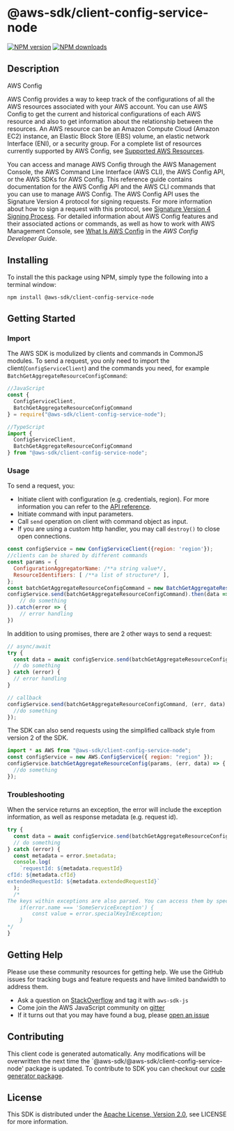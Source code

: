 # @aws-sdk/client-config-service-node

[![NPM version](https://img.shields.io/npm/v/@aws-sdk/client-config-service-node/preview.svg)](https://www.npmjs.com/package/@aws-sdk/client-config-service-node)
[![NPM downloads](https://img.shields.io/npm/dm/@aws-sdk/client-config-service-node.svg)](https://www.npmjs.com/package/@aws-sdk/client-config-service-node)

## Description

<fullname>AWS Config</fullname> <p>AWS Config provides a way to keep track of the configurations of all the AWS resources associated with your AWS account. You can use AWS Config to get the current and historical configurations of each AWS resource and also to get information about the relationship between the resources. An AWS resource can be an Amazon Compute Cloud (Amazon EC2) instance, an Elastic Block Store (EBS) volume, an elastic network Interface (ENI), or a security group. For a complete list of resources currently supported by AWS Config, see <a href="https://docs.aws.amazon.com/config/latest/developerguide/resource-config-reference.html#supported-resources">Supported AWS Resources</a>.</p> <p>You can access and manage AWS Config through the AWS Management Console, the AWS Command Line Interface (AWS CLI), the AWS Config API, or the AWS SDKs for AWS Config. This reference guide contains documentation for the AWS Config API and the AWS CLI commands that you can use to manage AWS Config. The AWS Config API uses the Signature Version 4 protocol for signing requests. For more information about how to sign a request with this protocol, see <a href="https://docs.aws.amazon.com/general/latest/gr/signature-version-4.html">Signature Version 4 Signing Process</a>. For detailed information about AWS Config features and their associated actions or commands, as well as how to work with AWS Management Console, see <a href="https://docs.aws.amazon.com/config/latest/developerguide/WhatIsConfig.html">What Is AWS Config</a> in the <i>AWS Config Developer Guide</i>.</p>

## Installing

To install the this package using NPM, simply type the following into a terminal window:

```
npm install @aws-sdk/client-config-service-node
```

## Getting Started

### Import

The AWS SDK is modulized by clients and commands in CommonJS modules. To send a request, you only need to import the client(`ConfigServiceClient`) and the commands you need, for example `BatchGetAggregateResourceConfigCommand`:

```javascript
//JavaScript
const {
  ConfigServiceClient,
  BatchGetAggregateResourceConfigCommand
} = require("@aws-sdk/client-config-service-node");
```

```javascript
//TypeScript
import {
  ConfigServiceClient,
  BatchGetAggregateResourceConfigCommand
} from "@aws-sdk/client-config-service-node";
```

### Usage

To send a request, you:

- Initiate client with configuration (e.g. credentials, region). For more information you can refer to the [API reference][].
- Initiate command with input parameters.
- Call `send` operation on client with command object as input.
- If you are using a custom http handler, you may call `destroy()` to close open connections.

```javascript
const configService = new ConfigServiceClient({region: 'region'});
//clients can be shared by different commands
const params = {
  ConfigurationAggregatorName: /**a string value*/,
  ResourceIdentifiers: [ /**a list of structure*/ ],
};
const batchGetAggregateResourceConfigCommand = new BatchGetAggregateResourceConfigCommand(params);
configService.send(batchGetAggregateResourceConfigCommand).then(data => {
    // do something
}).catch(error => {
    // error handling
})
```

In addition to using promises, there are 2 other ways to send a request:

```javascript
// async/await
try {
  const data = await configService.send(batchGetAggregateResourceConfigCommand);
  // do something
} catch (error) {
  // error handling
}
```

```javascript
// callback
configService.send(batchGetAggregateResourceConfigCommand, (err, data) => {
  //do something
});
```

The SDK can also send requests using the simplified callback style from version 2 of the SDK.

```javascript
import * as AWS from "@aws-sdk/client-config-service-node";
const configService = new AWS.ConfigService({ region: "region" });
configService.batchGetAggregateResourceConfig(params, (err, data) => {
  //do something
});
```

### Troubleshooting

When the service returns an exception, the error will include the exception information, as well as response metadata (e.g. request id).

```javascript
try {
  const data = await configService.send(batchGetAggregateResourceConfigCommand);
  // do something
} catch (error) {
  const metadata = error.$metadata;
  console.log(
    `requestId: ${metadata.requestId}
cfId: ${metadata.cfId}
extendedRequestId: ${metadata.extendedRequestId}`
  );
  /*
The keys within exceptions are also parsed. You can access them by specifying exception names:
    if(error.name === 'SomeServiceException') {
        const value = error.specialKeyInException;
    }
*/
}
```

## Getting Help

Please use these community resources for getting help. We use the GitHub issues for tracking bugs and feature requests and have limited bandwidth to address them.

- Ask a question on [StackOverflow](https://stackoverflow.com/questions/tagged/aws-sdk-js) and tag it with `aws-sdk-js`
- Come join the AWS JavaScript community on [gitter](https://gitter.im/aws/aws-sdk-js-v3)
- If it turns out that you may have found a bug, please [open an issue](https://github.com/aws/aws-sdk-js-v3/issues)

## Contributing

This client code is generated automatically. Any modifications will be overwritten the next time the `@aws-sdk/@aws-sdk/client-config-service-node' package is updated. To contribute to SDK you can checkout our [code generator package][].

## License

This SDK is distributed under the
[Apache License, Version 2.0](http://www.apache.org/licenses/LICENSE-2.0),
see LICENSE for more information.

[code generator package]: https://github.com/aws/aws-sdk-js-v3/tree/master/packages/service-types-generator
[api reference]: https://docs.aws.amazon.com/AWSJavaScriptSDK/latest/
